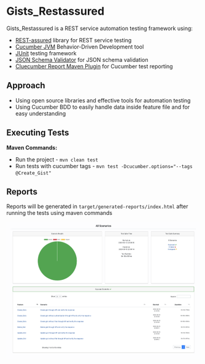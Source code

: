 # Gists_Restassured

Gists_Restassured is a REST service automation testing framework using:

- [REST-assured](http://rest-assured.io/) library for REST service testing
- [Cucumber JVM](https://cucumber.io/) Behavior-Driven Development tool
- [JUnit](https://junit.org/junit4/) testing framework
- [JSON Schema Validator](https://github.com/everit-org/json-schema) for JSON schema validation
- [Cluecumber Report Maven Plugin](https://github.com/trivago/cluecumber-report-plugin) for Cucumber test reporting

## Approach

- Using open source libraries and effective tools for automation testing
- Using Cucumber BDD to easily handle data inside feature file and for easy understanding

## Executing Tests

**Maven Commands:**

- Run the project - `mvn clean test`
- Run tests with cucumber tags - `mvn test -Dcucumber.options="--tags @Create_Gist"`

## Reports

Reports will be generated in `target/generated-reports/index.html` after running the tests using maven commands

![Report](/images/Report_image.png)  
